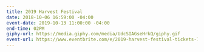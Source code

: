 ```yaml
---
title: 2019 Harvest Festival
date: 2018-10-06 16:59:00 -04:00
event-date: 2019-10-13 11:00:00 -04:00
end-time: 02PM
giphy-url: https://media.giphy.com/media/UdcSIAGseHrkQ/giphy.gif
event-url: https://www.eventbrite.com/e/2019-harvest-festival-tickets-72463154245
---
```


